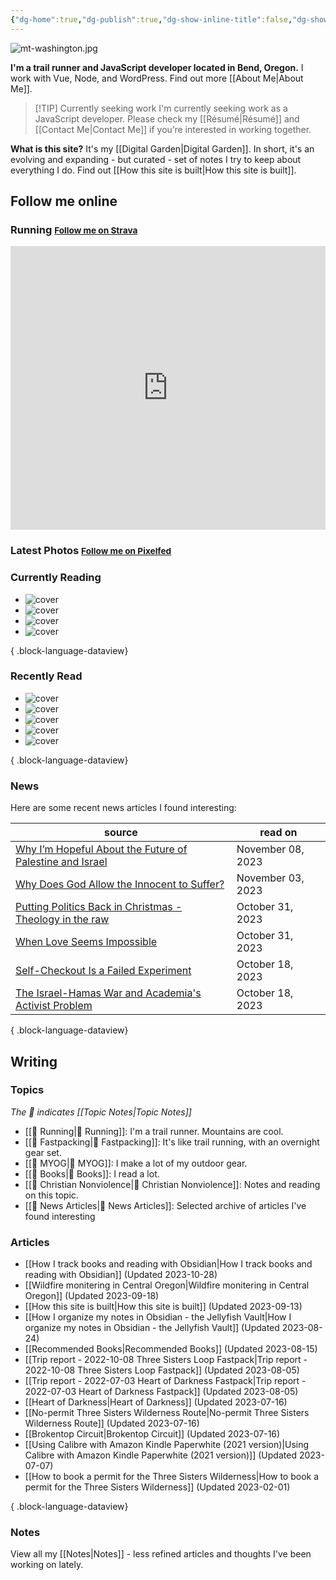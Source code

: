 ```yaml
---
{"dg-home":true,"dg-publish":true,"dg-show-inline-title":false,"dg-show-backlinks":false,"title":"JavaScript Development | Trail Running | Fastpacking","permalink":"/index/","tags":["gardenEntry"],"dgPassFrontmatter":true}
---
```



<div class="hc"><div class="hc__left">

![mt-washington.jpg](/img/user/98-attachments/mt-washington.jpg)

**I'm a trail runner and JavaScript developer located in Bend, Oregon.** I work with Vue, Node, and WordPress. Find out more [[About Me\|About Me]].


> [!TIP] Currently seeking work
> I'm currently seeking work as a JavaScript developer. Please check my [[Résumé\|Résumé]] and [[Contact Me\|Contact Me]] if you’re interested in working together.


**What is this site?** It's my [[Digital Garden\|Digital Garden]]. In short, it's an evolving and expanding - but curated - set of notes I try to keep about everything I do. Find out [[How this site is built\|How this site is built]].

## Follow me online

### Running <small><a class="button" target="_blank" href="https://www.strava.com/athletes/aaronjamesyoung">Follow me on Strava</a></small>

<iframe height='454' width='100%' frameborder='0' allowtransparency='true' scrolling='no' src='https://www.strava.com/athletes/1057219/latest-rides/ed2151117df36fe681b40b6883a1d116e9c6b39b'></iframe>

### Latest Photos <small><a class="button" target="_blank" href="https://pixelfed.social/i/web/profile/584894152884316735">Follow me on Pixelfed</a></small>

<div id="pixelfed"></div>

### Currently Reading

<div class="book-covers">

- ![cover](https://books.google.com/books/publisher/content/images/frontcover/9KkWEAAAQBAJ?fife=w600-h900&source=gbs_api)
- ![cover](http://books.google.com/books/content?id=z1k_AxXUvmEC&printsec=frontcover&img=1&zoom=1&edge=curl&source=gbs_api)
- ![cover](https://books.google.com/books/publisher/content/images/frontcover/v1LKQiao7GgC?fife=w600-h900&source=gbs_api)
- ![cover](https://books.google.com/books/publisher/content/images/frontcover/DQ28DwAAQBAJ?fife=w600-h900&source=gbs_api)

{ .block-language-dataview}

</div>

### Recently Read

<div class="book-covers">

- ![cover](https://books.google.com/books/publisher/content/images/frontcover/lAO7iHaw0EwC?fife=w600-h900&source=gbs_api)
- ![cover](https://books.google.com/books/publisher/content/images/frontcover/WoNE62wPkBEC?fife=w600-h900&source=gbs_api)
- ![cover](https://books.google.com/books/publisher/content/images/frontcover/YuPvuwEACAAJ?fife=w600-h900&source=gbs_api)
- ![cover](https://books.google.com/books/publisher/content/images/frontcover/_zJrGHfzU_YC?fife=w600-h900&source=gbs_api)
- ![cover](https://books.google.com/books/publisher/content/images/frontcover/sLvdzgEACAAJ?fife=w600-h900&source=gbs_api)

{ .block-language-dataview}

</div>

### News

Here are some recent news articles I found interesting:

| source                                                                                                                                                       | read on           |
| ------------------------------------------------------------------------------------------------------------------------------------------------------------ | ----------------- |
| [Why I’m Hopeful About the Future of Palestine and Israel](https://www.theatlantic.com/ideas/archive/2023/11/israeli-palestinian-conflict-hope/675917/)      | November 08, 2023 |
| [Why Does God Allow the Innocent to Suffer?](https://www.plough.com/en/topics/faith/why-does-god-allow-the-innocent-to-suffer)                               | November 03, 2023 |
| [Putting Politics Back in Christmas - Theology in the raw](https://theologyintheraw.com/putting-politics-back-in-christmas/)                                 | October 31, 2023  |
| [When Love Seems Impossible](https://www.plough.com/en/topics/justice/peacemaking/when-love-seems-impossible)                                                | October 31, 2023  |
| [Self-Checkout Is a Failed Experiment](https://www.theatlantic.com/technology/archive/2023/10/self-checkout-kiosks-grocery-retail-stores/675676/)            | October 18, 2023  |
| [The Israel-Hamas War and Academia's Activist Problem](https://www.theatlantic.com/ideas/archive/2023/10/israel-hamas-war-college-campuses-activism/675677/) | October 18, 2023  |

{ .block-language-dataview}

</div><div class="hc__right">

## Writing

### Topics

*The 📘 indicates [[Topic Notes\|Topic Notes]]*

* [[📘 Running\|📘 Running]]: I'm a trail runner. Mountains are cool.
* [[📘 Fastpacking\|📘 Fastpacking]]: It's like trail running, with an overnight gear set.
* [[📘 MYOG\|📘 MYOG]]: I make a lot of my outdoor gear.
* [[📘 Books\|📘 Books]]: I read a lot.
* [[📘 Christian Nonviolence\|📘 Christian Nonviolence]]: Notes and reading on this topic.
* [[📘 News Articles\|📘 News Articles]]: Selected archive of articles I've found interesting

### Articles

- [[How I track books and reading with Obsidian\|How I track books and reading with Obsidian]] (Updated 2023-10-28)
- [[Wildfire monitering in Central Oregon\|Wildfire monitering in Central Oregon]] (Updated 2023-09-18)
- [[How this site is built\|How this site is built]] (Updated 2023-09-13)
- [[How I organize my notes in Obsidian - the Jellyfish Vault\|How I organize my notes in Obsidian - the Jellyfish Vault]] (Updated 2023-08-24)
- [[Recommended Books\|Recommended Books]] (Updated 2023-08-15)
- [[Trip report - 2022-10-08 Three Sisters Loop Fastpack\|Trip report - 2022-10-08 Three Sisters Loop Fastpack]] (Updated 2023-08-05)
- [[Trip report - 2022-07-03 Heart of Darkness Fastpack\|Trip report - 2022-07-03 Heart of Darkness Fastpack]] (Updated 2023-08-05)
- [[Heart of Darkness\|Heart of Darkness]] (Updated 2023-07-16)
- [[No-permit Three Sisters Wilderness Route\|No-permit Three Sisters Wilderness Route]] (Updated 2023-07-16)
- [[Brokentop Circuit\|Brokentop Circuit]] (Updated 2023-07-16)
- [[Using Calibre with Amazon Kindle Paperwhite (2021 version)\|Using Calibre with Amazon Kindle Paperwhite (2021 version)]] (Updated 2023-07-07)
- [[How to book a permit for the Three Sisters Wilderness\|How to book a permit for the Three Sisters Wilderness]] (Updated 2023-02-01)

{ .block-language-dataview}

### Notes

View all my [[Notes\|Notes]] - less refined articles and thoughts I've been working on lately.

</div></div>

<script>const BW_URL=`https://hs.ajy.co/nodered/stream/bookwyrm-reading`;const PF_URL=`https://hs.ajy.co/nodered/stream/pixelfed`;fetch(PF_URL).then(response=>response.text()).then(data=>{const elem=document.getElementById("pixelfed");elem.innerHTML=data;fetch(BW_URL).then(response2=>response2.text()).then(data2=>{const elem2=document.getElementById("bookwyrm-reading");elem2.innerHTML=data2});});</script>